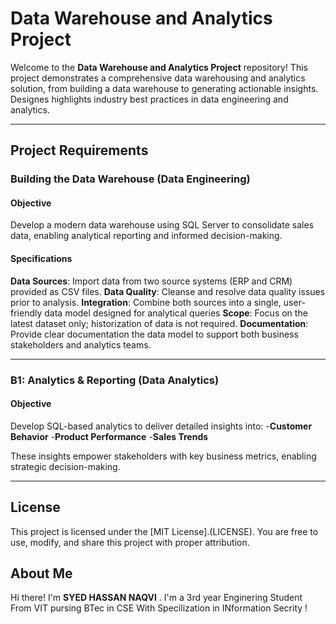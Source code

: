 # Data Warehouse and Analytics Project

Welcome to the **Data Warehouse and Analytics Project** repository!
This project demonstrates a comprehensive data warehousing and analytics solution, from building a data warehouse to generating actionable insights. Designes
highlights industry best practices in data engineering and analytics.

---

## Project Requirements

### Building the Data Warehouse (Data Engineering)

#### Objective
Develop a modern data warehouse using SQL Server to consolidate sales data, enabling analytical reporting and informed decision-making.

#### Specifications

**Data Sources**: Import data from two source systems (ERP and CRM) provided as CSV files.
**Data Quality**: Cleanse and resolve data quality issues prior to analysis.
**Integration**: Combine both sources into a single, user-friendly data model designed for analytical queries
**Scope**: Focus on the latest dataset only; historization of data is not required.
**Documentation**: Provide clear documentation the data model to support both business stakeholders and analytics teams.

---

### B1: Analytics & Reporting (Data Analytics)

#### Objective
Develop SQL-based analytics to deliver detailed insights into:
-**Customer Behavior**
-**Product Performance**
-**Sales Trends**

These insights empower stakeholders with key business metrics, enabling strategic decision-making.

---

## License   
 This project is licensed under the [MIT License].(LICENSE). You are free to use, modify, and share this project with proper attribution.

## About Me
Hi there! I'm **SYED HASSAN NAQVI** . I'm a 3rd year Enginering Student From VIT pursing BTec in CSE With Specilization in INformation Secrity !

